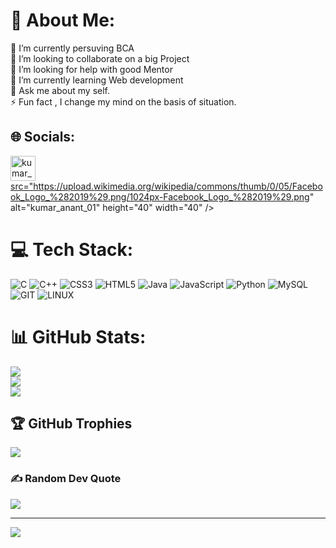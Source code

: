 # 💫 About Me:
🔭 I’m currently persuving BCA<br>👯 I’m looking to collaborate on a big Project<br>🤝 I’m looking for help with good Mentor<br>🌱 I’m currently learning Web development<br>💬 Ask me about my self.<br>⚡ Fun fact , I change my mind on the basis of situation.


## 🌐 Socials:
<a href="https://www.instagram.com/master_code_1/?utm_source=ig_web_button_share_sheet&igshid=OGQ5ZDc2ODk2ZA==" target="blank"><img src="https://images.app.goo.gl/F8e2izY6ngSmjdJX8" alt="kumar_anant_01" height="40" width="40" /></a> <a href="#" target="blank"> 
src="https://upload.wikimedia.org/wikipedia/commons/thumb/0/05/Facebook_Logo_%282019%29.png/1024px-Facebook_Logo_%282019%29.png" alt="kumar_anant_01" height="40" width="40" /></a>
# 💻 Tech Stack:
![C](https://img.shields.io/badge/c-%2300599C.svg?style=for-the-badge&logo=c&logoColor=white) ![C++](https://img.shields.io/badge/c++-%2300599C.svg?style=for-the-badge&logo=c%2B%2B&logoColor=white) ![CSS3](https://img.shields.io/badge/css3-%231572B6.svg?style=for-the-badge&logo=css3&logoColor=white) ![HTML5](https://img.shields.io/badge/html5-%23E34F26.svg?style=for-the-badge&logo=html5&logoColor=white) ![Java](https://img.shields.io/badge/java-%23ED8B00.svg?style=for-the-badge&logo=openjdk&logoColor=white) ![JavaScript](https://img.shields.io/badge/javascript-%23323330.svg?style=for-the-badge&logo=javascript&logoColor=%23F7DF1E) ![Python](https://img.shields.io/badge/python-3670A0?style=for-the-badge&logo=python&logoColor=ffdd54) ![MySQL](https://img.shields.io/badge/mysql-%2300000f.svg?style=for-the-badge&logo=mysql&logoColor=white) ![GIT](https://img.shields.io/badge/Git-fc6d26?style=for-the-badge&logo=git&logoColor=white) ![LINUX](https://img.shields.io/badge/Linux-FCC624?style=for-the-badge&logo=linux&logoColor=black)
# 📊 GitHub Stats:
![](https://github-readme-stats.vercel.app/api?username=Akashkumar9508&theme=radical&hide_border=false&include_all_commits=false&count_private=false)<br/>
![](https://github-readme-streak-stats.herokuapp.com/?user=Akashkumar9508&theme=radical&hide_border=false)<br/>
![](https://github-readme-stats.vercel.app/api/top-langs/?username=Akashkumar9508&theme=radical&hide_border=false&include_all_commits=false&count_private=false&layout=compact)

## 🏆 GitHub Trophies
![](https://github-profile-trophy.vercel.app/?username=Akashkumar9508&theme=radical&no-frame=false&no-bg=true&margin-w=4)

### ✍️ Random Dev Quote
![](https://quotes-github-readme.vercel.app/api?type=horizontal&theme=radical)

---
[![](https://visitcount.itsvg.in/api?id=Akashkumar9508&icon=0&color=0)](https://visitcount.itsvg.in)

<!-- Proudly created with GPRM ( https://gprm.itsvg.in ) -->
